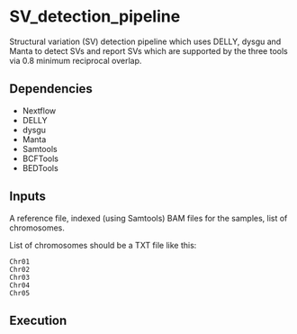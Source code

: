# SV_detection_pipeline
Structural variation (SV) detection pipeline which uses DELLY, dysgu and Manta to detect SVs and report SVs which are supported by the three tools via 0.8 minimum reciprocal overlap.
## Dependencies
* Nextflow
* DELLY
* dysgu
* Manta
* Samtools
* BCFTools
* BEDTools
## Inputs
A reference file, indexed (using Samtools) BAM files for the samples, list of chromosomes.

List of chromosomes should be a TXT file like this:
```
Chr01
Chr02
Chr03
Chr04
Chr05
```
## Execution
